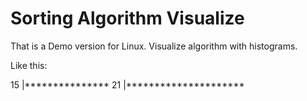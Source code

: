 # Sorting Algorithm Visualize
That is a Demo version for Linux. Visualize algorithm with histograms.

Like this: 

15 |***************
21 |*********************

